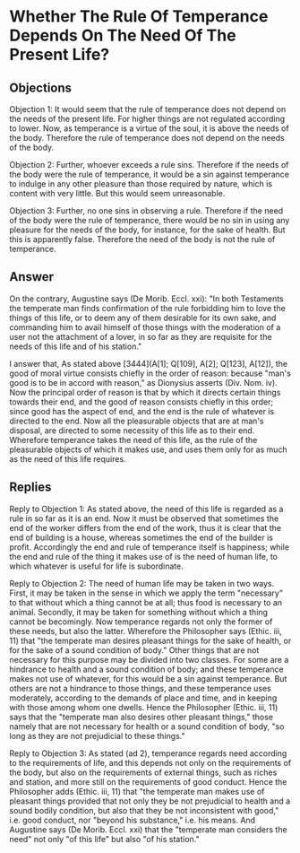 # Whether The Rule Of Temperance Depends On The Need Of The Present Life?

## Objections

Objection 1: It would seem that the rule of temperance does not depend on the needs of the present life. For higher things are not regulated according to lower. Now, as temperance is a virtue of the soul, it is above the needs of the body. Therefore the rule of temperance does not depend on the needs of the body.

Objection 2: Further, whoever exceeds a rule sins. Therefore if the needs of the body were the rule of temperance, it would be a sin against temperance to indulge in any other pleasure than those required by nature, which is content with very little. But this would seem unreasonable.

Objection 3: Further, no one sins in observing a rule. Therefore if the need of the body were the rule of temperance, there would be no sin in using any pleasure for the needs of the body, for instance, for the sake of health. But this is apparently false. Therefore the need of the body is not the rule of temperance.

## Answer

On the contrary, Augustine says (De Morib. Eccl. xxi): "In both Testaments the temperate man finds confirmation of the rule forbidding him to love the things of this life, or to deem any of them desirable for its own sake, and commanding him to avail himself of those things with the moderation of a user not the attachment of a lover, in so far as they are requisite for the needs of this life and of his station."

I answer that, As stated above [3444](A[1]; Q[109], A[2]; Q[123], A[12]), the good of moral virtue consists chiefly in the order of reason: because "man's good is to be in accord with reason," as Dionysius asserts (Div. Nom. iv). Now the principal order of reason is that by which it directs certain things towards their end, and the good of reason consists chiefly in this order; since good has the aspect of end, and the end is the rule of whatever is directed to the end. Now all the pleasurable objects that are at man's disposal, are directed to some necessity of this life as to their end. Wherefore temperance takes the need of this life, as the rule of the pleasurable objects of which it makes use, and uses them only for as much as the need of this life requires.

## Replies

Reply to Objection 1: As stated above, the need of this life is regarded as a rule in so far as it is an end. Now it must be observed that sometimes the end of the worker differs from the end of the work, thus it is clear that the end of building is a house, whereas sometimes the end of the builder is profit. Accordingly the end and rule of temperance itself is happiness; while the end and rule of the thing it makes use of is the need of human life, to which whatever is useful for life is subordinate.

Reply to Objection 2: The need of human life may be taken in two ways. First, it may be taken in the sense in which we apply the term "necessary" to that without which a thing cannot be at all; thus food is necessary to an animal. Secondly, it may be taken for something without which a thing cannot be becomingly. Now temperance regards not only the former of these needs, but also the latter. Wherefore the Philosopher says (Ethic. iii, 11) that "the temperate man desires pleasant things for the sake of health, or for the sake of a sound condition of body." Other things that are not necessary for this purpose may be divided into two classes. For some are a hindrance to health and a sound condition of body; and these temperance makes not use of whatever, for this would be a sin against temperance. But others are not a hindrance to those things, and these temperance uses moderately, according to the demands of place and time, and in keeping with those among whom one dwells. Hence the Philosopher (Ethic. iii, 11) says that the "temperate man also desires other pleasant things," those namely that are not necessary for health or a sound condition of body, "so long as they are not prejudicial to these things."

Reply to Objection 3: As stated (ad 2), temperance regards need according to the requirements of life, and this depends not only on the requirements of the body, but also on the requirements of external things, such as riches and station, and more still on the requirements of good conduct. Hence the Philosopher adds (Ethic. iii, 11) that "the temperate man makes use of pleasant things provided that not only they be not prejudicial to health and a sound bodily condition, but also that they be not inconsistent with good," i.e. good conduct, nor "beyond his substance," i.e. his means. And Augustine says (De Morib. Eccl. xxi) that the "temperate man considers the need" not only "of this life" but also "of his station."